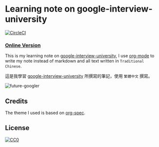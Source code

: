 # Learning note on google-interview-university

[![CircleCI](https://circleci.com/gh/coldnew/google-interview-university.svg?style=svg)](https://circleci.com/gh/coldnew/google-interview-university)

<h3><a href="https://coldnew.github.io/google-interview-university">Online Version</a></h3>

This is my learning note on [google-interview-university](https://github.com/jwasham/google-interview-university), I use [org-mode](http://orgmode.org) to write my note instead of markdown and all text written in `Traditional Chinese`.

這是我學習 [google-interview-university](https://github.com/jwasham/google-interview-university) 所撰寫的筆記，使用 `繁體中文` 撰寫。

![future-googler](https://github.com/coldnew/google-interview-university/blob/master/images/future-googler.png)

## Credits

The theme I used is based on [org-spec](https://github.com/thi-ng/org-spec).

## License

[![CC0](http://i.creativecommons.org/p/zero/1.0/88x31.png)](http://creativecommons.org/publicdomain/zero/1.0/)
